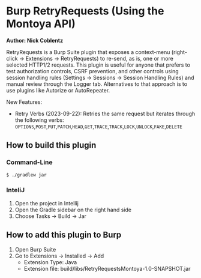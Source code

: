 # Burp RetryRequests (Using the Montoya API)
__Author: Nick Coblentz__

RetryRequests is a Burp Suite plugin that exposes a context-menu (right-click -> Extensions -> RetryRequests) to re-send, as is, one or more selected HTTP1/2 requests. This plugin is useful for anyone that prefers to test authorization controls, CSRF prevention, and other controls using session handling rules (Settings -> Sessions -> Session Handling Rules) and manual review through the Logger tab. Alternatives to that approach is to use plugins like Autorize or AutoRepeater.

New Features:
- Retry Verbs (2023-09-22): Retries the same request but iterates through the following verbs: `OPTIONS`,`POST`,`PUT`,`PATCH`,`HEAD`,`GET`,`TRACE`,`TRACK`,`LOCK`,`UNLOCK`,`FAKE`,`DELETE`

## How to build this plugin
### Command-Line
```bash
$ ./gradlew jar
```
### InteliJ
1. Open the project in Intellij
2. Open the Gradle sidebar on the right hand side
3. Choose Tasks -> Build -> Jar

## How to add this plugin to Burp
1. Open Burp Suite
2. Go to Extensions -> Installed -> Add
   - Extension Type: Java
   - Extension file: build/libs/RetryRequestsMontoya-1.0-SNAPSHOT.jar
